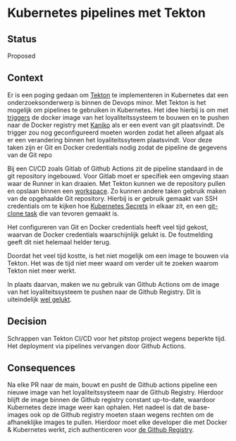 # Kubernetes pipelines met Tekton

## Status

Proposed

## Context

Er is een poging gedaan om [Tekton](https://github.com/hanaim-devops/blog-kachung-tekton) te implementeren in Kubernetes dat een onderzoeksonderwerp is binnen de Devops minor. Met Tekton is het mogelijk om pipelines te gebruiken in Kubernetes. Het idee hierbij is om met [triggers](https://tekton.dev/docs/triggers/) de docker image van het loyaliteitssysteem te bouwen en te pushen naar de Docker registry met [Kaniko](https://hub.tekton.dev/tekton/task/kaniko) als er een event van git plaatsvindt. De trigger zou nog geconfigureerd moeten worden zodat het alleen afgaat als er een verandering binnen het loyaliteitssyteem plaatsvindt. Voor deze taken zijn er Git en Docker credentials nodig zodat de pipeline de gegevens van de Git repo

Bij een CI/CD zoals Gitlab of Github Actions zit de pipeline standaard in de git repository ingebouwd. Voor Gitlab moet er specifiek een omgeving staan waar de Runner in kan draaien. Met Tekton kunnen we de repository pullen en opslaan binnen een [workspace](https://tekton.dev/docs/pipelines/workspaces/). Zo kunnen andere taken gebruik maken van de opgehaalde Git repository. Hierbij is er gebruik gemaakt van SSH credentials om te kijken hoe [Kubernetes Secrets](https://kubernetes.io/docs/concepts/configuration/secret/#ssh-authentication-secrets) in elkaar zit, en een [git-clone task](https://hub.tekton.dev/tekton/task/git-clone) die van tevoren gemaakt is.

Het configureren van Git en Docker credentials heeft veel tijd gekost, waarvan de Docker credentials waarschijnlijk gelukt is. De foutmelding geeft dit niet helemaal helder terug.

Doordat het veel tijd kostte, is het niet mogelijk om een image te bouwen via Tekton. Het was de tijd niet meer waard om verder uit te zoeken waarom Tekton niet meer werkt.

In plaats daarvan, maken we nu gebruik van Github Actions om de image van het loyaliteitssysteem te pushen naar de Github Registry. Dit is uiteindelijk [wel gelukt](https://github.com/hanaim-devops/pitstop-groep-d/actions/runs/7005164272).

## Decision

Schrappen van Tekton CI/CD voor het pitstop project wegens beperkte tijd. Het deployment via pipelines vervangen door Github Actions.

## Consequences

Na elke PR naar de main, bouwt en pusht de Github actions pipeline een nieuwe image van het loyaliteitssysteem naar de Github Registry. Hierdoor blijft de image binnen de Github registry constant up-to-date, waardoor Kubernetes deze image weer kan ophalen. Het nadeel is dat de base-images ook op de Github registry moeten staan wegens rechten om de afhaneklijke images te pullen. Hierdoor moet elke developer die met Docker & Kubernetes werkt, zich authenticeren voor [de Github Registry](https://docs.github.com/en/packages/working-with-a-github-packages-registry/working-with-the-container-registry#authenticating-with-a-personal-access-token-classic).
